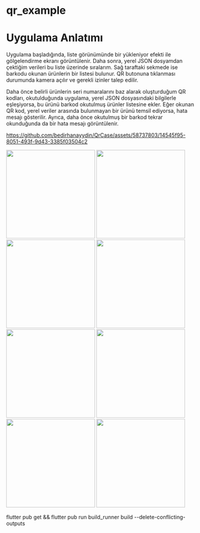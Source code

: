 # qr_example
# Uygulama Anlatımı

Uygulama başladığında, liste görünümünde bir yükleniyor efekti ile gölgelendirme ekranı görüntülenir. Daha sonra, yerel JSON dosyamdan çektiğim verileri bu liste üzerinde sıralarım. Sağ taraftaki sekmede ise barkodu okunan ürünlerin bir listesi bulunur. QR butonuna tıklanması durumunda kamera açılır ve gerekli izinler talep edilir.

Daha önce belirli ürünlerin seri numaralarını baz alarak oluşturduğum QR kodları, okutulduğunda uygulama, yerel JSON dosyasındaki bilgilerle eşleşiyorsa, bu ürünü barkod okutulmuş ürünler listesine ekler. Eğer okunan QR kod, yerel veriler arasında bulunmayan bir ürünü temsil ediyorsa, hata mesajı gösterilir. Ayrıca, daha önce okutulmuş bir barkod tekrar okunduğunda da bir hata mesajı görüntülenir.


https://github.com/bedirhanayydin/QrCase/assets/58737803/14545f95-8051-493f-9d43-3385f03504c2


<img width="236"  src="https://github.com/bedirhanayydin/QrCase/assets/58737803/d8c76930-f2de-4113-9226-9348fe795900">

<img width="236"  src="https://github.com/bedirhanayydin/QrCase/assets/58737803/9500612c-7de9-4d8a-868c-e03afd4b4326">

<img width="236"  src="https://github.com/bedirhanayydin/QrCase/assets/58737803/e067f202-021b-4561-8b21-901ab7c432a6">

<img width="236"  src="https://github.com/bedirhanayydin/QrCase/assets/58737803/b4da0451-7ef5-4c5e-be45-de137313b832">

<img width="236"  src="https://github.com/bedirhanayydin/QrCase/assets/58737803/5fd82459-74e6-4deb-ad54-ea4d10cfa536">

<img width="236"  src="https://github.com/bedirhanayydin/QrCase/assets/58737803/5055140f-f8a0-42e1-a2d8-9c09abc498d1">

<img width="236"  src="https://github.com/bedirhanayydin/QrCase/assets/58737803/a292fc8e-b3af-45d5-8bd3-29a9e1c54349">

<img width="236"  src="https://github.com/bedirhanayydin/QrCase/assets/58737803/c4349a86-c245-4f56-a6b2-21dab93ca525">


flutter pub get && flutter pub run build_runner build --delete-conflicting-outputs
